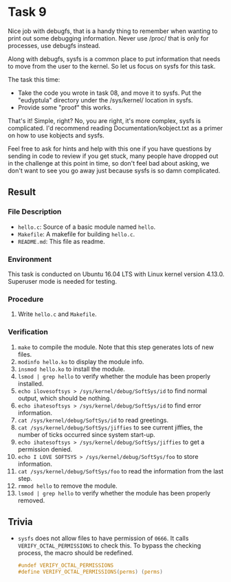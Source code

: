 # Task 9

Nice job with debugfs, that is a handy thing to remember when wanting to
print out some debugging information.  Never use /proc/ that is only for
processes, use debugfs instead.

Along with debugfs, sysfs is a common place to put information that
needs to move from the user to the kernel.  So let us focus on sysfs for
this task.

The task this time:

  - Take the code you wrote in task 08, and move it to sysfs.  Put the
    "eudyptula" directory under the /sys/kernel/ location in sysfs.
  - Provide some "proof" this works.

That's it!  Simple, right?  No, you are right, it's more complex, sysfs
is complicated.  I'd recommend reading Documentation/kobject.txt as a
primer on how to use kobjects and sysfs.

Feel free to ask for hints and help with this one if you have questions
by sending in code to review if you get stuck, many people have dropped
out in the challenge at this point in time, so don't feel bad about
asking, we don't want to see you go away just because sysfs is so damn
complicated.

## Result

### File Description

- `hello.c`: Source of a basic module named `hello`.
- `Makefile`: A makefile for building `hello.c`.
- `README.md`: This file as readme.

### Environment

This task is conducted on Ubuntu 16.04 LTS with Linux kernel version 4.13.0. Superuser mode is needed for testing.



### Procedure

1. Write `hello.c` and `Makefile`.

### Verification

1. `make` to compile the module. Note that this step generates lots of new files.
2. `modinfo hello.ko` to display the module info.
3. `insmod hello.ko` to install the module.
4. `lsmod | grep hello` to verify whether the module has been properly installed.
5. `echo ilovesoftsys > /sys/kernel/debug/SoftSys/id` to find normal output, which should be nothing.
6. `echo ihatesoftsys > /sys/kernel/debug/SoftSys/id` to find error information.
7. `cat /sys/kernel/debug/SoftSys/id` to read greetings.
8. `cat /sys/kernel/debug/SoftSys/jiffies` to see current jiffies, the number of ticks occurred since system start-up.
9. `echo ihatesoftsys > /sys/kernel/debug/SoftSys/jiffies` to get a permission denied.
10. `echo I LOVE SOFTSYS > /sys/kernel/debug/SoftSys/foo` to store information.
11. `cat /sys/kernel/debug/SoftSys/foo` to read the information from the last step.
12. `rmmod hello` to remove the module.
13. `lsmod | grep hello` to verify whether the module has been properly removed.

## Trivia

- `sysfs` does not allow files to have permission of `0666`. It calls `VERIFY_OCTAL_PERMISSIONS` to check this. To bypass the checking process, the macro should be redefined.

  ```c
  #undef VERIFY_OCTAL_PERMISSIONS
  #define VERIFY_OCTAL_PERMISSIONS(perms) (perms)
  ```

  ​